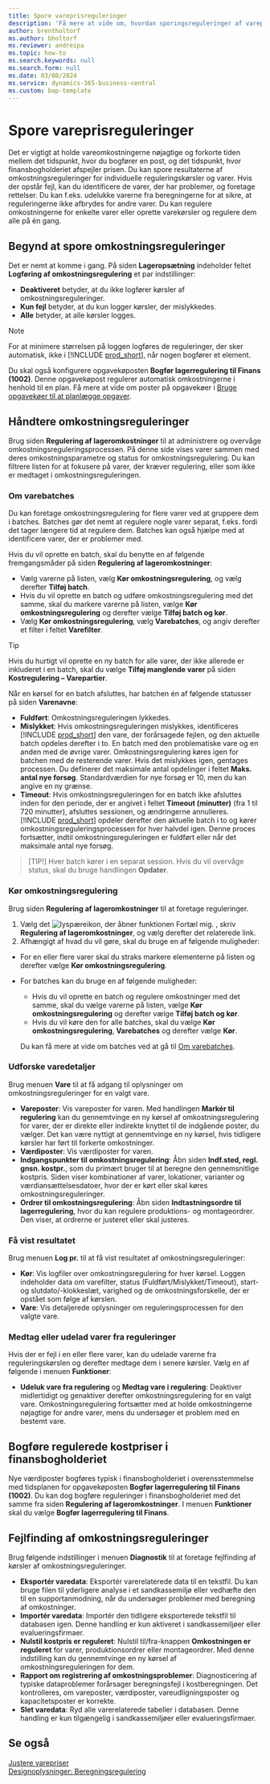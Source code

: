 ```yaml
---
title: Spore vareprisreguleringer
description: 'Få mere at vide om, hvordan sporingsreguleringer af varepriser kan hjælpe dig med at holde dine varepriser nøjagtige.'
author: brentholtorf
ms.author: bholtorf
ms.reviewer: andreipa
ms.topic: how-to
ms.search.keywords: null
ms.search.form: null
ms.date: 03/08/2024
ms.service: dynamics-365-business-central
ms.custom: bap-template
---
```


# Spore vareprisreguleringer

Det er vigtigt at holde vareomkostningerne nøjagtige og forkorte tiden mellem det tidspunkt, hvor du bogfører en post, og det tidspunkt, hvor finansbogholderiet afspejler prisen. Du kan spore resultaterne af omkostningsreguleringer for individuelle reguleringskørsler og varer. Hvis der opstår fejl, kan du identificere de varer, der har problemer, og foretage rettelser. Du kan f.eks. udelukke varerne fra beregningerne for at sikre, at reguleringerne ikke afbrydes for andre varer. Du kan regulere omkostningerne for enkelte varer eller oprette varekørsler og regulere dem alle på én gang.

## Begynd at spore omkostningsreguleringer

Det er nemt at komme i gang. På siden **Lageropsætning** indeholder feltet **Logføring af omkostningsregulering** et par indstillinger:

* **Deaktiveret** betyder, at du ikke logfører kørsler af omkostningsreguleringer.
* **Kun fejl** betyder, at du kun logger kørsler, der mislykkedes.
* **Alle** betyder, at alle kørsler logges.

> [!NOTE]
> For at minimere størrelsen på loggen logføres de reguleringer, der sker automatisk, ikke i [!INCLUDE [prod_short](includes/prod_short.md)], når nogen bogfører et element.

Du skal også konfigurere opgavekøposten **Bogfør lagerregulering til Finans (1002)**. Denne opgavekøpost regulerer automatisk omkostningerne i henhold til en plan. Få mere at vide om poster på opgavekøer i [Bruge opgavekøer til at planlægge opgaver](admin-job-queues-schedule-tasks.md).

## Håndtere omkostningsreguleringer

Brug siden **Regulering af lageromkostninger** til at administrere og overvåge omkostningsreguleringsprocessen. På denne side vises varer sammen med deres omkostningsparametre og status for omkostningsregulering. Du kan filtrere listen for at fokusere på varer, der kræver regulering, eller som ikke er medtaget i omkostningsreguleringen.

### Om varebatches

Du kan foretage omkostningsregulering for flere varer ved at gruppere dem i batches. Batches gør det nemt at regulere nogle varer separat, f.eks. fordi det tager længere tid at regulere dem. Batches kan også hjælpe med at identificere varer, der er problemer med.

Hvis du vil oprette en batch, skal du benytte en af følgende fremgangsmåder på siden **Regulering af lageromkostninger**:

* Vælg varerne på listen, vælg **Kør omkostningsregulering**, og vælg derefter **Tilføj batch**.
* Hvis du vil oprette en batch og udføre omkostningsregulering med det samme, skal du markere varerne på listen, vælge **Kør omkostningsregulering** og derefter vælge **Tilføj batch og kør**.
* Vælg **Kør omkostningsregulering**, vælg **Varebatches**, og angiv derefter et filter i feltet **Varefilter**.
  
> [!TIP]
> Hvis du hurtigt vil oprette en ny batch for alle varer, der ikke allerede er inkluderet i en batch, skal du vælge **Tilføj manglende varer** på siden **Kostregulering – Varepartier**.

Når en kørsel for en batch afsluttes, har batchen én af følgende statusser på siden **Varenavne**:

* **Fuldført**: Omkostningsreguleringen lykkedes.
* **Mislykket**: Hvis omkostningsreguleringen mislykkes, identificeres [!INCLUDE [prod_short](includes/prod_short.md)] den vare, der forårsagede fejlen, og den aktuelle batch opdeles derefter i to. En batch med den problematiske vare og en anden med de øvrige varer. Omkostningsregulering køres igen for batchen med de resterende varer. Hvis det mislykkes igen, gentages processen. Du definerer det maksimale antal opdelinger i feltet **Maks. antal nye forsøg**. Standardværdien for nye forsøg er 10, men du kan angive en ny grænse.
* **Timeout**: Hvis omkostningsreguleringen for en batch ikke afsluttes inden for den periode, der er angivet i feltet **Timeout (minutter)** (fra 1 til 720 minutter), afsluttes sessionen, og ændringerne annulleres. [!INCLUDE [prod_short](includes/prod_short.md)] opdeler derefter den aktuelle batch i to og kører omkostningsreguleringsprocessen for hver halvdel igen. Denne proces fortsætter, indtil omkostningsreguleringen er fuldført eller når det maksimale antal nye forsøg.

> [TIP!] Hver batch kører i en separat session. Hvis du vil overvåge status, skal du bruge handlingen **Opdater**.

### Kør omkostningsregulering

Brug siden **Regulering af lageromkostninger** til at foretage reguleringer.

1. Vælg det ![lyspæreikon, der åbner funktionen Fortæl mig.](media/ui-search/search_small.png "Fortæl mig, hvad du vil foretage dig") , skriv **Regulering af lageromkostninger**, og vælg derefter det relaterede link.
1. Afhængigt af hvad du vil gøre, skal du bruge en af følgende muligheder:

  * For en eller flere varer skal du straks markere elementerne på listen og derefter vælge **Kør omkostningsregulering**.
  * For batches kan du bruge en af følgende muligheder:

    * Hvis du vil oprette en batch og regulere omkostninger med det samme, skal du vælge varerne på listen, vælge **Kør omkostningsregulering** og derefter vælge **Tilføj batch og kør**.
    * Hvis du vil køre den for alle batches, skal du vælge **Kør omkostningsregulering**, **Varebatches** og derefter vælge **Kør**.
    
    Du kan få mere at vide om batches ved at gå til [Om varebatches](#about-item-batches).

### Udforske varedetaljer

Brug menuen **Vare** til at få adgang til oplysninger om omkostningsreguleringer for en valgt vare.

* **Vareposter**: Vis vareposter for varen. Med handlingen **Markér til regulering** kan du gennemtvinge en ny kørsel af omkostningsregulering for varer, der er direkte eller indirekte knyttet til de indgående poster, du vælger. Det kan være nyttigt at gennemtvinge en ny kørsel, hvis tidligere kørsler har ført til forkerte omkostninger.
* **Værdiposter**: Vis værdiposter for varen.
* **Indgangspunkter til omkostningsregulering**: Åbn siden **Indf.sted, regl. gnsn. kostpr.**, som du primært bruger til at beregne den gennemsnitlige kostpris. Siden viser kombinationer af varer, lokationer, varianter og værdiansættelsesdatoer, hvor der er kørt eller skal køres omkostningsreguleringer.
* **Ordrer til omkostningsregulering**: Åbn siden **Indtastningsordre til lagerregulering**, hvor du kan regulere produktions- og montageordrer. Den viser, at ordrerne er justeret eller skal justeres.

### Få vist resultatet

Brug menuen **Log pr.** til at få vist resultatet af omkostningsreguleringer:

* **Kør**: Vis logfiler over omkostningsregulering for hver kørsel. Loggen indeholder data om varefilter, status (Fuldført/Mislykket/Timeout), start- og slutdato/-klokkeslæt, varighed og de omkostningsforskelle, der er opstået som følge af kørslen.
* **Vare**: Vis detaljerede oplysninger om reguleringsprocessen for den valgte vare.

### Medtag eller udelad varer fra reguleringer

Hvis der er fejl i en eller flere varer, kan du udelade varerne fra reguleringskørslen og derefter medtage dem i senere kørsler. Vælg en af følgende i menuen **Funktioner**:

* **Udeluk vare fra regulering** og **Medtag vare i regulering**: Deaktiver midlertidigt og genaktiver derefter omkostningsregulering for en valgt vare. Omkostningsregulering fortsætter med at holde omkostningerne nøjagtige for andre varer, mens du undersøger et problem med en bestemt vare.

## Bogføre regulerede kostpriser i finansbogholderiet

Nye værdiposter bogføres typisk i finansbogholderiet i overensstemmelse med tidsplanen for opgavekøposten **Bogfør lagerregulering til Finans (1002)**. Du kan dog bogføre reguleringer i finansbogholderiet med det samme fra siden **Regulering af lageromkostninger**. I menuen **Funktioner** skal du vælge **Bogfør lagerregulering til Finans**.

## Fejlfinding af omkostningsreguleringer

Brug følgende indstillinger i menuen **Diagnostik** til at foretage fejlfinding af kørsler af omkostningsreguleringer.

* **Eksportér varedata**: Eksportér varerelaterede data til en tekstfil. Du kan bruge filen til yderligere analyse i et sandkassemiljø eller vedhæfte den til en supportanmodning, når du undersøger problemer med beregning af omkostninger.
* **Importér varedata**: Importér den tidligere eksporterede tekstfil til databasen igen. Denne handling er kun aktiveret i sandkassemiljøer eller evalueringsfirmaer.
* **Nulstil kostpris er reguleret**: Nulstil til/fra-knappen **Omkostningen er reguleret** for varer, produktionsordrer eller montageordrer. Med denne indstilling kan du gennemtvinge en ny kørsel af omkostningsreguleringen for dem.
* **Rapport om registrering af omkostningsproblemer**: Diagnosticering af typiske dataproblemer forårsager beregningsfejl i kostberegningen. Det kontrolleres, om vareposter, værdiposter, vareudligningsposter og kapacitetsposter er korrekte.
* **Slet varedata**: Ryd alle varerelaterede tabeller i databasen. Denne handling er kun tilgængelig i sandkassemiljøer eller evalueringsfirmaer.

## Se også

[Justere varepriser](inventory-how-adjust-item-costs.md)  
[Designoplysninger: Beregningsregulering](design-details-cost-adjustment.md)  

